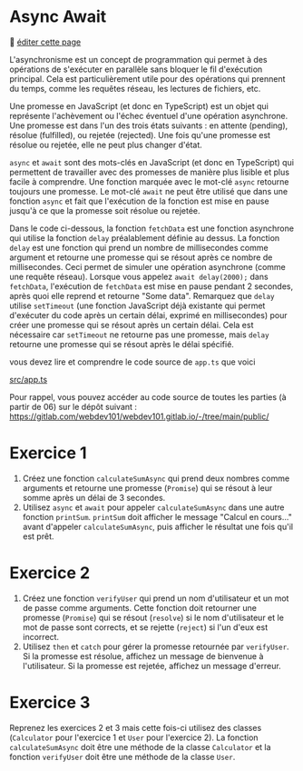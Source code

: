 # Async Await

:memo: [éditer cette page](https://gitlab.com/-/ide/project/webdev101/webdev101.gitlab.io/edit/main/-/public/13_async_await/README.md)

L'asynchronisme est un concept de programmation qui permet à des opérations de s'exécuter en parallèle sans bloquer le fil d'exécution principal. Cela est particulièrement utile pour des opérations qui prennent du temps, comme les requêtes réseau, les lectures de fichiers, etc.

Une promesse en JavaScript (et donc en TypeScript) est un objet qui représente l'achèvement ou l'échec éventuel d'une opération asynchrone. Une promesse est dans l'un des trois états suivants : en attente (pending), résolue (fulfilled), ou rejetée (rejected). Une fois qu'une promesse est résolue ou rejetée, elle ne peut plus changer d'état.

`async` et `await` sont des mots-clés en JavaScript (et donc en TypeScript) qui permettent de travailler avec des promesses de manière plus lisible et plus facile à comprendre. Une fonction marquée avec le mot-clé `async` retourne toujours une promesse. Le mot-clé `await` ne peut être utilisé que dans une fonction `async` et fait que l'exécution de la fonction est mise en pause jusqu'à ce que la promesse soit résolue ou rejetée.

Dans le code ci-dessous, la fonction `fetchData` est une fonction asynchrone qui utilise la fonction `delay` préalablement définie au dessus. La fonction `delay` est une fonction qui prend un nombre de millisecondes comme argument et retourne une promesse qui se résout après ce nombre de millisecondes. Ceci permet de simuler une opération asynchrone (comme une requête réseau). Lorsque vous appelez `await delay(2000);` dans `fetchData`, l'exécution de `fetchData` est mise en pause pendant 2 secondes, après quoi elle reprend et retourne "Some data". Remarquez que `delay` utilise `setTimeout` (une fonction JavaScript déjà existante qui permet d'exécuter du code après un certain délai, exprimé en millisecondes) pour créer une promesse qui se résout après un certain délai. Cela est nécessaire car `setTimeout` ne retourne pas une promesse, mais `delay` retourne une promesse qui se résout après le délai spécifié. 

vous devez lire et comprendre le code source de `app.ts` que voici

[src/app.ts](src/app.ts ":include :type=code typescript")

Pour rappel, vous pouvez accéder au code source de toutes les parties (à partir de 06) sur le dépôt suivant : https://gitlab.com/webdev101/webdev101.gitlab.io/-/tree/main/public/

# Exercice 1

1. Créez une fonction `calculateSumAsync` qui prend deux nombres comme arguments et retourne une promesse (`Promise`) qui se résout à leur somme après un délai de 3 secondes.
2. Utilisez `async` et `await` pour appeler `calculateSumAsync` dans une autre fonction `printSum`. `printSum` doit afficher le message "Calcul en cours..." avant d'appeler `calculateSumAsync`, puis afficher le résultat une fois qu'il est prêt.

# Exercice 2

1. Créez une fonction `verifyUser` qui prend un nom d'utilisateur et un mot de passe comme arguments. Cette fonction doit retourner une promesse (`Promise`) qui se résout (`resolve`) si le nom d'utilisateur et le mot de passe sont corrects, et se rejette (`reject`) si l'un d'eux est incorrect.
2. Utilisez `then` et `catch` pour gérer la promesse retournée par `verifyUser`. Si la promesse est résolue, affichez un message de bienvenue à l'utilisateur. Si la promesse est rejetée, affichez un message d'erreur.

# Exercice 3

Reprenez les exercices 2 et 3 mais cette fois-ci utilisez des classes (`Calculator` pour l'exercice 1 et `User` pour l'exercice 2). La fonction `calculateSumAsync` doit être une méthode de la classe `Calculator` et la fonction `verifyUser` doit être une méthode de la classe `User`.
